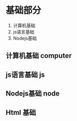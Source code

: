 # 基础部分

1. 计算机基础
2. js语言基础
3. Nodejs基础


## 计算机基础 computer


## js语言基础 js


## Nodejs基础 node


## Html 基础
